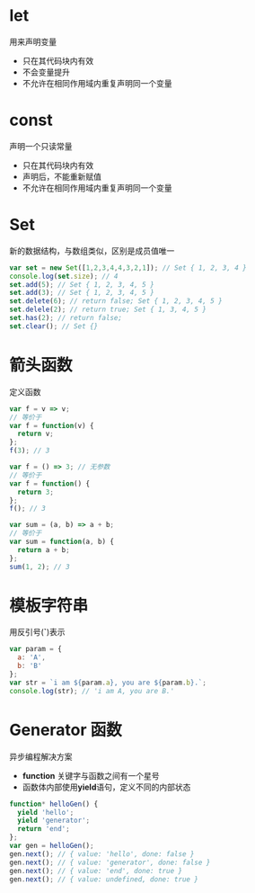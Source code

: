 # let

用来声明变量
* 只在其代码块内有效
* 不会变量提升
* 不允许在相同作用域内重复声明同一个变量

# const

声明一个只读常量
* 只在其代码块内有效
* 声明后，不能重新赋值
* 不允许在相同作用域内重复声明同一个变量

# Set
新的数据结构，与数组类似，区别是成员值唯一
```javascript
var set = new Set([1,2,3,4,4,3,2,1]); // Set { 1, 2, 3, 4 }
console.log(set.size); // 4
set.add(5); // Set { 1, 2, 3, 4, 5 }
set.add(3); // Set { 1, 2, 3, 4, 5 }
set.delete(6); // return false; Set { 1, 2, 3, 4, 5 }
set.delele(2); // return true; Set { 1, 3, 4, 5 }
set.has(2); // return false;
set.clear(); // Set {}
```
# 箭头函数
定义函数
```javascript
var f = v => v;
// 等价于
var f = function(v) {
  return v;
};
f(3); // 3

var f = () => 3; // 无参数
// 等价于
var f = function() {
  return 3;
};
f(); // 3

var sum = (a, b) => a + b;
// 等价于
var sum = function(a, b) {
  return a + b;
};
sum(1, 2); // 3
```

# 模板字符串
用反引号(**\`**)表示
```javascript
var param = {
  a: 'A',
  b: 'B'
};
var str = `i am ${param.a}, you are ${param.b}.`;
console.log(str); // 'i am A, you are B.'
```

# Generator 函数
异步编程解决方案
* **function** 关键字与函数之间有一个星号
* 函数体内部使用**yield**语句，定义不同的内部状态
```javascript
function* helloGen() {
  yield 'hello';
  yield 'generator';
  return 'end';
};
var gen = helloGen();
gen.next(); // { value: 'hello', done: false }
gen.next(); // { value: 'generator', done: false }
gen.next(); // { value: 'end', done: true }
gen.next(); // { value: undefined, done: true }
```
